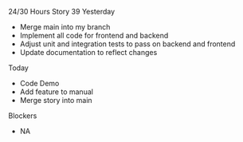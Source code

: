 24/30 Hours
Story 39
Yesterday
- Merge main into my branch
- Implement all code for frontend and backend
- Adjust unit and integration tests to pass on backend and frontend
- Update documentation to reflect changes

Today
- Code Demo
- Add feature to manual
- Merge story into main

Blockers
- NA
